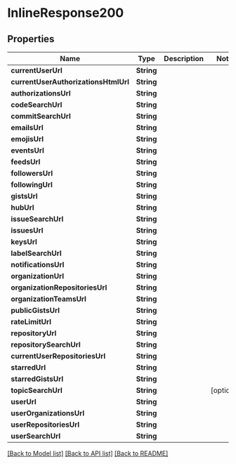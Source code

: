 # InlineResponse200

## Properties
Name | Type | Description | Notes
------------ | ------------- | ------------- | -------------
**currentUserUrl** | **String** |  | 
**currentUserAuthorizationsHtmlUrl** | **String** |  | 
**authorizationsUrl** | **String** |  | 
**codeSearchUrl** | **String** |  | 
**commitSearchUrl** | **String** |  | 
**emailsUrl** | **String** |  | 
**emojisUrl** | **String** |  | 
**eventsUrl** | **String** |  | 
**feedsUrl** | **String** |  | 
**followersUrl** | **String** |  | 
**followingUrl** | **String** |  | 
**gistsUrl** | **String** |  | 
**hubUrl** | **String** |  | 
**issueSearchUrl** | **String** |  | 
**issuesUrl** | **String** |  | 
**keysUrl** | **String** |  | 
**labelSearchUrl** | **String** |  | 
**notificationsUrl** | **String** |  | 
**organizationUrl** | **String** |  | 
**organizationRepositoriesUrl** | **String** |  | 
**organizationTeamsUrl** | **String** |  | 
**publicGistsUrl** | **String** |  | 
**rateLimitUrl** | **String** |  | 
**repositoryUrl** | **String** |  | 
**repositorySearchUrl** | **String** |  | 
**currentUserRepositoriesUrl** | **String** |  | 
**starredUrl** | **String** |  | 
**starredGistsUrl** | **String** |  | 
**topicSearchUrl** | **String** |  | [optional] 
**userUrl** | **String** |  | 
**userOrganizationsUrl** | **String** |  | 
**userRepositoriesUrl** | **String** |  | 
**userSearchUrl** | **String** |  | 

[[Back to Model list]](../README.md#documentation-for-models) [[Back to API list]](../README.md#documentation-for-api-endpoints) [[Back to README]](../README.md)


